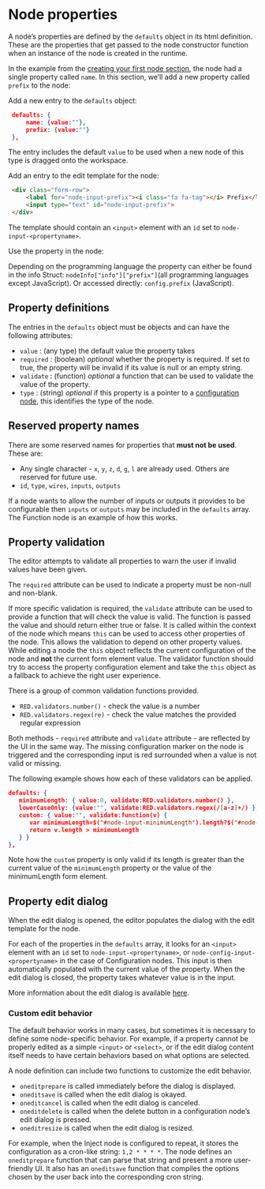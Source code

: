 # Node properties

A node’s properties are defined by the `defaults` object in its html definition. These are the properties that get passed to the node constructor function when an instance of the node is created in the runtime.

In the example from the [creating your first node section](first_node), the node had a single property called `name`. In this section, we’ll add a new property called `prefix` to the node:

Add a new entry to the `defaults` object:

```json
 defaults: {
     name: {value:""},
     prefix: {value:""}
 },
```

   

The entry includes the default `value` to be used when a new node of this type is dragged onto the workspace.

Add an entry to the edit template for the node:

```html
 <div class="form-row">
     <label for="node-input-prefix"><i class="fa fa-tag"></i> Prefix</label>
     <input type="text" id="node-input-prefix">
 </div>
```

The template should contain an `<input>` element with an `id` set to `node-input-<propertyname>`.

Use the property in the node:

Depending on the programming language the property can either be found in the info Struct: `nodeInfo["info"]["prefix"]`(all programming languages except JavaScript). Or accessed directly: `config.prefix` (JavaScript).


## Property definitions

The entries in the `defaults` object must be objects and can have the following attributes:

- `value` : (any type) the default value the property takes
- `required` : (boolean) *optional* whether the property is required. If set to true, the property will be invalid if its value is null or an empty string.
- `validate` : (function) *optional* a function that can be used to validate the value of the property.
- `type` : (string) *optional* if this property is a pointer to a [configuration node](configuration_nodes),  this identifies the type of the node.

## Reserved property names

There are some reserved names for properties that **must not be used**. These are:

- Any single character - `x`, `y`, `z`, `d`, `g`, `l` are already used. Others are reserved for future use.
- `id`, `type`, `wires`, `inputs`, `outputs`

If a node wants to allow the number of inputs or outputs it provides to be configurable then `inputs` or `outputs` may be included in the `defaults` array. The Function node is an example of how this works.

## Property validation

The editor attempts to validate all properties to warn the user if invalid values have been given.

The `required` attribute can be used to indicate a property must be non-null and non-blank.

If more specific validation is required, the `validate` attribute can be used to provide a function that will check the value is valid. The function is passed the value and should return either true or false. It is called within the context of the node which means `this` can be used to access other properties of the node. This allows the validation to depend on other property values. While editing a node the `this` object reflects the current configuration of the node and **not** the current form element value. The validator function should try to access the property configuration element and take the `this` object as a fallback to achieve the right user experience.

There is a group of common validation functions provided.

- `RED.validators.number()` - check the value is a number
- `RED.validators.regex(re)` - check the value matches the provided regular expression

Both methods - `required` attribute and `validate` attribute - are reflected by the UI in the same way. The missing configuration marker on the node is triggered and the corresponding input is red surrounded when a value is not valid or missing.

The following example shows how each of these validators can be applied.

```json
defaults: {
   minimumLength: { value:0, validate:RED.validators.number() },
   lowerCaseOnly: {value:"", validate:RED.validators.regex(/[a-z]+/) },
   custom: { value:"", validate:function(v) {
      var minimumLength=$("#node-input-minimumLength").length?$("#node-input-minimumLength").val():this.minimumLength;
      return v.length > minimumLength
   } }
},
```

Note how the `custom` property is only valid if its length is greater than the current value of the `minimumLength` property or the value of the minimumLength form element.

## Property edit dialog

When the edit dialog is opened, the editor populates the dialog with the edit template for the node.

For each of the properties in the `defaults` array, it looks for an `<input>` element with an `id` set to `node-input-<propertyname>`, or `node-config-input-<propertyname>` in the case of Configuration nodes. This input is then automatically populated with the current value of the property. When the edit dialog is closed, the property takes whatever value is in the input.

More information about the edit dialog is available [here](edit_dialog).

### Custom edit behavior

The default behavior works in many cases, but sometimes it is necessary to define some node-specific behavior. For example, if a property cannot be properly edited as a simple `<input>` or `<select>`, or if the edit dialog content itself needs to have certain behaviors based on what options are selected.

A node definition can include two functions to customize the edit behavior.

- `oneditprepare` is called immediately before the dialog is displayed.
- `oneditsave` is called when the edit dialog is okayed.
- `oneditcancel` is called when the edit dialog is canceled.
- `oneditdelete` is called when the delete button in a configuration node’s edit dialog is pressed.
- `oneditresize` is called when the edit dialog is resized.

For example, when the Inject node is configured to repeat, it stores the configuration as a cron-like string: `1,2 * * * *`. The node defines an `oneditprepare` function that can parse that string and present a more user-friendly UI. It also has an `oneditsave` function that compiles the options chosen by the user back into the corresponding cron string.